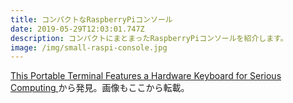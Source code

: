 ```yaml
---
title: コンパクトなRaspberryPiコンソール
date: 2019-05-29T12:03:01.747Z
description: コンパクトにまとまったRaspberryPiコンソールを紹介します。
image: /img/small-raspi-console.jpg
---
```

[This Portable Terminal Features a Hardware Keyboard for Serious Computing](https://blog.hackster.io/this-portable-terminal-features-a-hardware-keyboard-for-serious-computing-d24bf76a14f7)から発見。画像もここから転載。
